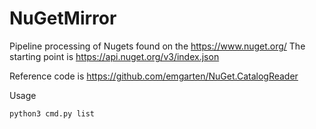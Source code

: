 # NuGetMirror

Pipeline processing of Nugets found on the https://www.nuget.org/ The starting point is https://api.nuget.org/v3/index.json

Reference code is https://github.com/emgarten/NuGet.CatalogReader



Usage

```
python3 cmd.py list
```